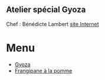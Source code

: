 ## Atelier spécial Gyoza

Chef : Bénédicte Lambert
[site Internet](http://www.benedictelambert.com/)

# Menu

* [Gyoza](https://akakeronos.github.io/daktary/#akakeronos/recette-gourmandignes/blob/master/atelier-2018-01-12/gyoza.md)
* [Frangipane à la pomme](https://akakeronos.github.io/daktary/#akakeronos/recette-gourmandignes/blob/master/atelier-2018-01-12/frangipane-aux-pommes.md)

